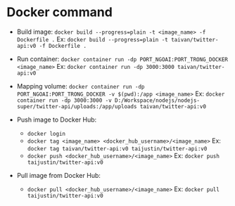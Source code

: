# Docker command

- Build image: `docker build --progress=plain -t <image_name> -f Dockerfile .`
Ex: `docker build --progress=plain -t taivan/twitter-api:v0 -f Dockerfile .`

- Run container: `docker container run -dp PORT_NGOAI:PORT_TRONG_DOCKER <image_name>`
Ex: `docker container run -dp 3000:3000 taivan/twitter-api:v0`

- Mapping volume: `docker container run -dp PORT_NGOAI:PORT_TRONG_DOCKER -v $(pwd):/app <image_name>`
Ex: `docker container run -dp 3000:3000 -v D:/Workspace/nodejs/nodejs-super/twitter-api/uploads:/app/uploads taivan/twitter-api:v0`

- Push image to Docker Hub:
  - `docker login`
  - `docker tag <image_name> <docker_hub_username>/<image_name>`
  Ex: `docker tag taivan/twitter-api:v0 taijustin/twitter-api:v0`
  - `docker push <docker_hub_username>/<image_name>`
  Ex: `docker push taijustin/twitter-api:v0`

- Pull image from Docker Hub:
  - `docker pull <docker_hub_username>/<image_name>`
  Ex: `docker pull taijustin/twitter-api:v0`
